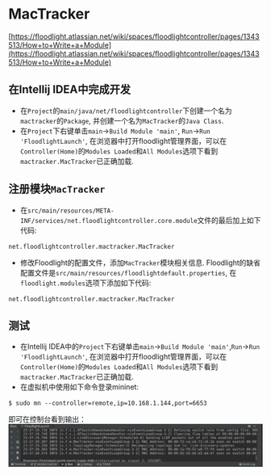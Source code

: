 # MacTracker
[https://floodlight.atlassian.net/wiki/spaces/floodlightcontroller/pages/1343513/How+to+Write+a+Module](https://floodlight.atlassian.net/wiki/spaces/floodlightcontroller/pages/1343513/How+to+Write+a+Module)

## 在Intellij IDEA中完成开发
- 在`Project`的`main/java/net/floodlightcontroller`下创建一个名为`mactracker`的`Package`, 并创建一个名为`MacTracker`的`Java Class`.
- 在`Project`下右键单击`main`->`Build Module 'main'`, `Run`->`Run 'FloodlightLaunch'`, 在浏览器中打开floodlight管理界面，可以在`Controller(Home)`的`Modules Loaded`和`All Modules`选项下看到`mactracker.MacTracker`已正确加载.

## 注册模块`MacTracker`
- 在`src/main/resources/META-INF/services/net.floodlightcontroller.core.module`文件的最后加上如下代码:
```
net.floodlightcontroller.mactracker.MacTracker
```

- 修改Floodlight的配置文件，添加`MacTracker`模块相关信息. Floodlight的缺省配置文件是`src/main/resources/floodlightdefault.properties`, 在`floodlight.modules`选项下添加如下代码:
```
net.floodlightcontroller.mactracker.MacTracker
```

## 测试
- 在Intellij IDEA中的`Project`下右键单击`main`->`Build Module 'main'`,`Run`->`Run 'FloodlightLaunch'`, 在浏览器中打开floodlight管理界面，可以在`Controller(Home)`的`Modules Loaded`和`All Modules`选项下看到`mactracker.MacTracker`已正确加载.
- 在虚拟机中使用如下命令登录mininet:
```
$ sudo mn --controller=remote,ip=10.168.1.144,port=6653
```
即可在控制台看到输出：
![](images/mactracker-test.png)
